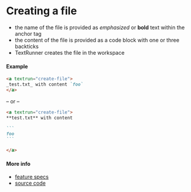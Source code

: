 # Creating a file

- the name of the file is provided as _emphasized_ or **bold** text within the anchor tag
- the content of the file is provided as a code block with one or three backticks
- TextRunner creates the file in the workspace

#### Example

<a textrun="run-markdown-in-textrun">

```markdown
<a textrun="create-file">
_test.txt_ with content `foo`
</a>
```

</a>

&ndash; or &ndash;

<a textrun="run-markdown-in-textrun">

````markdown
<a textrun="create-file">
**test.txt** with content

```
foo
```

</a>
````

</a>

#### More info

- [feature specs](../../features/actions/built-in/create-file/create-file.feature)
- [source code](../../src/actions/built-in/create-file.ts)

